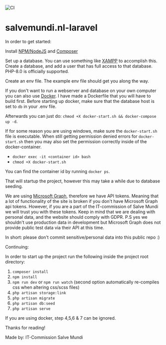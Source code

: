 ![CI](https://github.com/salvemundi/salvemundi.nl-laravel/workflows/CI/badge.svg)

# salvemundi.nl-laravel

In order to get started:

Install [NPM/NodeJS](https://nodejs.org/en/) and [Composer](https://getcomposer.org/download/)

Set up a database. You can use something like [XAMPP](https://www.apachefriends.org/index.html) to accomplish this.
Create a database, and add a user that has full access to that database. PHP-8.0 is officially supported.

Create an env file. The example env file should get you along the way.

If you don't want to run a webserver and database on your own computer you can also use [Docker](https://docs.docker.com/get-docker/).
I have made a Dockerfile that you will have to build first. Before starting up docker, make sure that the database host is set to `db` in your .env file.

Afterwards you can just do: `chmod +X docker-start.sh && docker-compose up -d`.

If for some reason you are using windows, make sure the `docker-start.sh` file is executable.
When still getting permission denied errors for `docker-start.sh` then you may also set the permission correctly inside of the docker-container.
- `docker exec -it <container id> bash`
- `chmod +X docker-start.sh`

You can find the container id by running `docker ps`.

That will startup the project, however this may take a while due to database seeding.

We are using [Microsoft Graph](https://docs.microsoft.com/en-us/graph/), therefore we have API tokens.
Meaning that a lot of functionality of the site is broken if you don't have Microsoft Graph api tokens.
However, if you are a part of the IT-commission of Salve Mundi we will trust you with these tokens.
Keep in mind that we are dealing with personal data, and the website should comply with GDPR.
P.S yes we shouldn't use production data in development but Microsoft Graph does not provide public test data via their API at this time.

In short: please don't commit sensitive/personal data into this public repo :)

Continuing:

In order to start up the project run the following inside the project root directory:

1. `composer install`
2. `npm install`
3. `npm run dev` or `npm run watch` (second option automatically re-compiles css when altering css/scss files)
4. `php artisan storage:link`
5. `php artisan migrate`
6. `php artisan db:seed`
7. `php artisan serve`

If you are using docker, step 4,5,6 & 7 can be ignored.

Thanks for reading!

Made by: IT-Commission Salve Mundi
